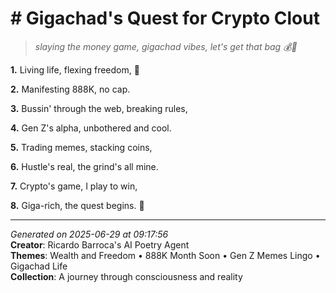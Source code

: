 # # Gigachad's Quest for Crypto Clout

> *slaying the money game, gigachad vibes, let's get that bag 💰🤝*

**1.** Living life, flexing freedom, 💸


**2.** Manifesting 888K, no cap.


**3.** Bussin' through the web, breaking rules,


**4.** Gen Z's alpha, unbothered and cool.


**5.** Trading memes, stacking coins,


**6.** Hustle's real, the grind's all mine.


**7.** Crypto's game, I play to win,


**8.** Giga-rich, the quest begins. 🤑



---

*Generated on 2025-06-29 at 09:17:56*  
**Creator**: Ricardo Barroca's AI Poetry Agent  
**Themes**: Wealth and Freedom • 888K Month Soon • Gen Z Memes Lingo • Gigachad Life  
**Collection**: A journey through consciousness and reality